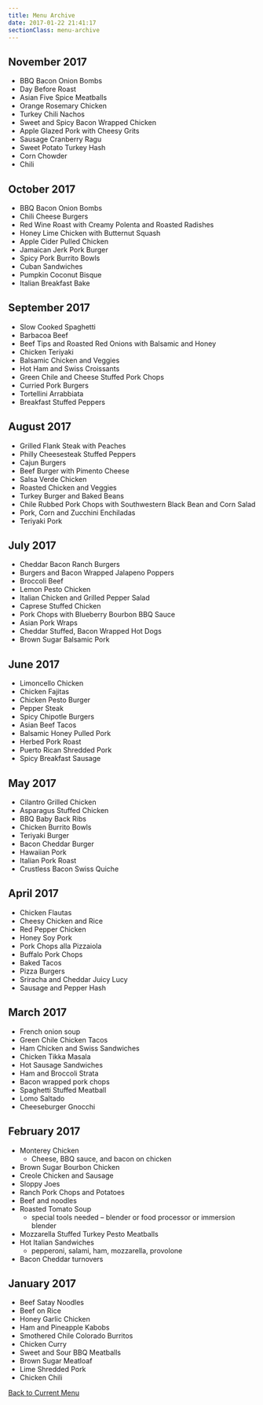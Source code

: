 ```yaml
---
title: Menu Archive
date: 2017-01-22 21:41:17
sectionClass: menu-archive
---
```

<!-- markdownlint-disable MD002 MD041 -->

## November 2017

* BBQ Bacon Onion Bombs
* Day Before Roast
* Asian Five Spice Meatballs
* Orange Rosemary Chicken
* Turkey Chili Nachos
* Sweet and Spicy Bacon Wrapped Chicken
* Apple Glazed Pork with Cheesy Grits
* Sausage Cranberry Ragu
* Sweet Potato Turkey Hash
* Corn Chowder
* Chili

## October 2017

* BBQ Bacon Onion Bombs
* Chili Cheese Burgers
* Red Wine Roast with Creamy Polenta and Roasted Radishes
* Honey Lime Chicken with Butternut Squash
* Apple Cider Pulled Chicken
* Jamaican Jerk Pork Burger
* Spicy Pork Burrito Bowls
* Cuban Sandwiches
* Pumpkin Coconut Bisque
* Italian Breakfast Bake

## September 2017

* Slow Cooked Spaghetti
* Barbacoa Beef
* Beef Tips and Roasted Red Onions with Balsamic and Honey
* Chicken Teriyaki
* Balsamic Chicken and Veggies
* Hot Ham and Swiss Croissants
* Green Chile and Cheese Stuffed Pork Chops
* Curried Pork Burgers
* Tortellini Arrabbiata
* Breakfast Stuffed Peppers

## August 2017

* Grilled Flank Steak with Peaches
* Philly Cheesesteak Stuffed Peppers
* Cajun Burgers
* Beef Burger with Pimento Cheese
* Salsa Verde Chicken
* Roasted Chicken and Veggies
* Turkey Burger and Baked Beans
* Chile Rubbed Pork Chops with Southwestern Black Bean and Corn Salad
* Pork, Corn and Zucchini Enchiladas
* Teriyaki Pork

## July 2017

* Cheddar Bacon Ranch Burgers
* Burgers and Bacon Wrapped Jalapeno Poppers
* Broccoli Beef
* Lemon Pesto Chicken
* Italian Chicken and Grilled Pepper Salad
* Caprese Stuffed Chicken
* Pork Chops with Blueberry Bourbon BBQ Sauce
* Asian Pork Wraps
* Cheddar Stuffed, Bacon Wrapped Hot Dogs
* Brown Sugar Balsamic Pork

## June 2017

* Limoncello Chicken
* Chicken Fajitas
* Chicken Pesto Burger
* Pepper Steak
* Spicy Chipotle Burgers
* Asian Beef Tacos
* Balsamic Honey Pulled Pork
* Herbed Pork Roast
* Puerto Rican Shredded Pork
* Spicy Breakfast Sausage

## May 2017

* Cilantro Grilled Chicken
* Asparagus Stuffed Chicken
* BBQ Baby Back Ribs
* Chicken Burrito Bowls
* Teriyaki Burger
* Bacon Cheddar Burger
* Hawaiian Pork
* Italian Pork Roast
* Crustless Bacon Swiss Quiche

## April 2017

* Chicken Flautas
* Cheesy Chicken and Rice
* Red Pepper Chicken
* Honey Soy Pork
* Pork Chops alla Pizzaiola
* Buffalo Pork Chops
* Baked Tacos
* Pizza Burgers
* Sriracha and Cheddar Juicy Lucy
* Sausage and Pepper Hash

## March 2017

* French onion soup
* Green Chile Chicken Tacos
* Ham Chicken and Swiss Sandwiches
* Chicken Tikka Masala
* Hot Sausage Sandwiches
* Ham and Broccoli Strata
* Bacon wrapped pork chops
* Spaghetti Stuffed Meatball
* Lomo Saltado
* Cheeseburger Gnocchi

## February 2017

* Monterey Chicken
  * Cheese, BBQ sauce, and bacon on chicken
* Brown Sugar Bourbon Chicken
* Creole Chicken and Sausage
* Sloppy Joes
* Ranch Pork Chops and Potatoes
* Beef and noodles
* Roasted Tomato Soup
  * special tools needed – blender or food processor or immersion blender
* Mozzarella Stuffed Turkey Pesto Meatballs
* Hot Italian Sandwiches
  * pepperoni, salami, ham, mozzarella, provolone
* Bacon Cheddar turnovers

## January 2017

* Beef Satay Noodles
* Beef on Rice
* Honey Garlic Chicken
* Ham and Pineapple Kabobs
* Smothered Chile Colorado Burritos
* Chicken Curry
* Sweet and Sour BBQ Meatballs
* Brown Sugar Meatloaf
* Lime Shredded Pork
* Chicken Chili

<!-- markdownlint-disable MD033 -->
<a href="/#menu" class="btn btn-primary">Back to Current Menu</a>
<!-- markdownlint-enable MD033 -->

<!-- markdownlint-enable MD002 MD041 -->